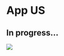 # App US

## In progress...

![](https://github.com/jalmx89/app_us/blob/master/wireframe/assets/splash.PNG)

